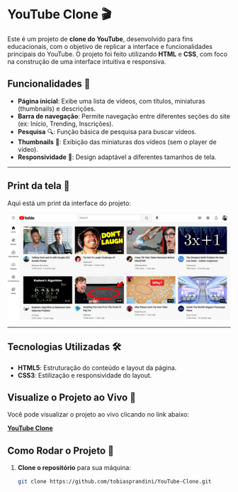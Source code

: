 # YouTube Clone 🎬

Este é um projeto de **clone do YouTube**, desenvolvido para fins educacionais, com o objetivo de replicar a interface e funcionalidades principais do YouTube. O projeto foi feito utilizando **HTML** e **CSS**, com foco na construção de uma interface intuitiva e responsiva.

## Funcionalidades 🌟

- **Página inicial**: Exibe uma lista de vídeos, com títulos, miniaturas (thumbnails) e descrições.
- **Barra de navegação**: Permite navegação entre diferentes seções do site (ex: Início, Trending, Inscrições).
- **Pesquisa** 🔍: Função básica de pesquisa para buscar vídeos.
- **Thumbnails** 📸: Exibição das miniaturas dos vídeos (sem o player de vídeo).
- **Responsividade** 📱: Design adaptável a diferentes tamanhos de tela.

---

## Print da tela 📸

Aqui está um print da interface do projeto:

![Screenshot](thumbnails/youtube-clone.jpg)

---

## Tecnologias Utilizadas 🛠️

- **HTML5**: Estruturação do conteúdo e layout da página.
- **CSS3**: Estilização e responsividade do layout.

## Visualize o Projeto ao Vivo 🚀

Você pode visualizar o projeto ao vivo clicando no link abaixo:

[**YouTube Clone**](https://tobias-youtube-clone.netlify.app/)

## Como Rodar o Projeto 🚀

1. **Clone o repositório** para sua máquina:
   ```bash
   git clone https://github.com/tobiasprandini/YouTube-Clone.git
